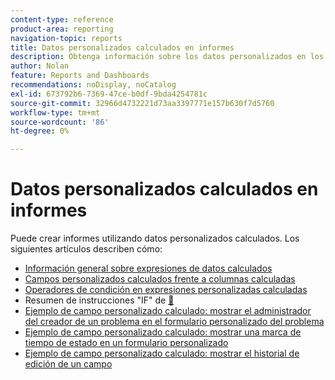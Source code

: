 ```yaml
---
content-type: reference
product-area: reporting
navigation-topic: reports
title: Datos personalizados calculados en informes
description: Obtenga información sobre los datos personalizados en los informes.
author: Nolan
feature: Reports and Dashboards
recommendations: noDisplay, noCatalog
exl-id: 673792b6-7369-47ce-b0df-9bda4254781c
source-git-commit: 32966d4732221d73aa3397771e157b630f7d5760
workflow-type: tm+mt
source-wordcount: '86'
ht-degree: 0%

---
```


# Datos personalizados calculados en informes

Puede crear informes utilizando datos personalizados calculados. Los siguientes artículos describen cómo:

* [Información general sobre expresiones de datos calculados](../../../reports-and-dashboards/reports/calc-cstm-data-reports/calculated-data-expressions.md)
* [Campos personalizados calculados frente a columnas calculadas](../../../reports-and-dashboards/reports/calc-cstm-data-reports/calculated-custom-fields-calculated-columns.md)
* [Operadores de condición en expresiones personalizadas calculadas](../../../reports-and-dashboards/reports/calc-cstm-data-reports/condition-operators-calculated-custom-expressions.md)
* Resumen de instrucciones &quot;IF&quot; de [&#128279;](../../../reports-and-dashboards/reports/calc-cstm-data-reports/if-statements-overview.md)
* [Ejemplo de campo personalizado calculado: mostrar el administrador del creador de un problema en el formulario personalizado del problema](../../../reports-and-dashboards/reports/calc-cstm-data-reports/custom-field-manager-issue-creator-on-issue-form.md)
* [Ejemplo de campo personalizado calculado: mostrar una marca de tiempo de estado en un formulario personalizado](../../../reports-and-dashboards/reports/calc-cstm-data-reports/example-status-timestamp-in-calculated-field.md)
* [Ejemplo de campo personalizado calculado: mostrar el historial de edición de un campo](../../../reports-and-dashboards/reports/calc-cstm-data-reports/calculated-field-example-edit-history-of-another-field.md)
  <!--outdated: * [Basic Report Creation Program for the new Workfront experience](https://one.workfront.com/s/basic-report-creation-program)-->
